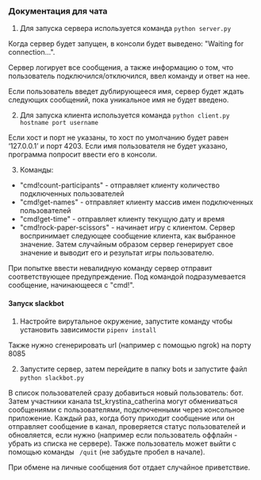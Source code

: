 ### Документация для чата

1. Для запуска сервера используется команда 
```python server.py```

Когда сервер будет запущен, в консоли будет выведено: "Waiting for connection...".

Сервер логирует все сообщения, а также информацию о том, что пользователь подключился/отключился, ввел команду и ответ на нее.

Если пользователь введет дублирующееся имя, сервер будет ждать следующих сообщений, пока уникальное имя не будет введено.


2. Для запуска клиента используется команда
```python client.py hostname port username```

Если хост и порт не указаны, то хост по умолчанию будет равен ‘127.0.0.1’ и порт 4203. Если имя пользователя не будет указано, программа попросит ввести его в консоли.

3. Команды:

* "cmd!count-participants" - отправляет клиенту количество подключенных пользователей
* "cmd!get-names" - отправляет клиенту массив имен подключенных пользователей
* "cmd!get-time" - отправляет клиенту текущую дату и время
* "cmd!rock-paper-scissors" - начинает игру с клиентом. Сервер воспринимает следующее сообщение клиента, как выбранное значение. Затем случайным образом сервер генерирует свое значение и выводит его и результат игры пользователю.

При попытке ввести невалидную команду сервер отправит соответствующее предупреждение. Под командой подразумевается сообщение, начинающееся с "cmd!".

#### Запуск slackbot
1. Настройте вирутальное окружение, запустите команду чтобы установить зависимости
```pipenv install```

Также нужно сгенерировать url (например с помощью ngrok) на порту 8085

2. Запустите сервер, затем перейдите в папку bots и запустите файл
```python slackbot.py```

В список пользователей сразу добавиться новый пользователь: бот.
Затем участники канала tst_krystina_catherina могут обмениваться сообщениями с пользователями, подключенными через консольное приложение.
Каждый раз, когда боту приходит сообщение или он отправляет сообщение в канал, проверяется статус пользователей и обновляется, если нужно (например если пользователь оффлайн - убрать из списка не сервере). Также пользователь может выйти с помощью команды ``` /quit``` (не забудьте пробел в начале).

При обмене на личные сообщения бот отдает случайное приветствие.

